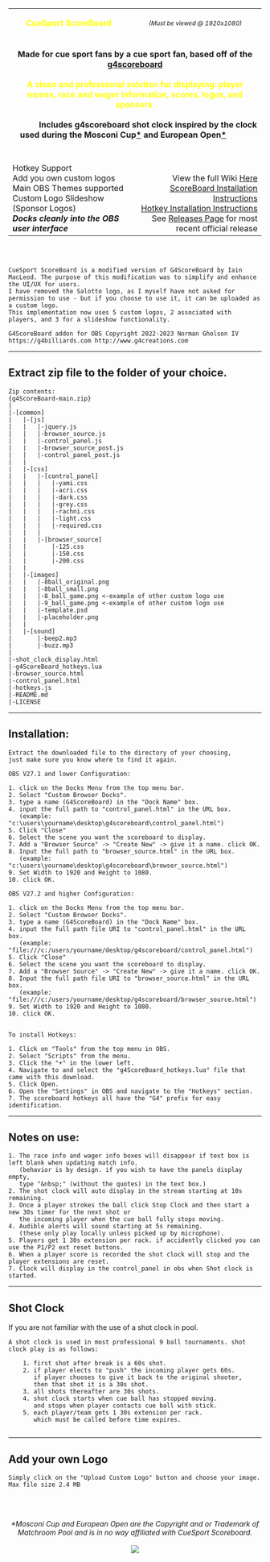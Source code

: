 <div align="center"><table width="100%" border="0"><tr><td><div align="center"><p style="color:yellow; font-weight:bolder"><b>CueSport ScoreBoard</b></div></td><td>
<div align="center"><span style="font-size: 12px"><i>(Must be viewed @ 1920x1080)</i></span></div></td></tr><tr><td colspan="2"><div align="center"><br><b>Made for cue sport fans by a cue sport fan, based off of the <a href="https://github.com/ngholson/g4ScoreBoard/">g4scoreboard</a><br><span style="color: yellow"><br>A clean and professional solution for displaying: player names, race and wager information, scores, logos, and sponsors.</span><br><br>&nbsp;&nbsp;&nbsp;&nbsp;&nbsp;&nbsp;&nbsp;&nbsp;&nbsp;&nbsp;&nbsp;&nbsp;Includes g4scoreboard shot clock inspired by the clock used during the Mosconi Cup<a href="#matchroom-pool">*</a> and European Open<a href="#matchroom-pool">*</a></b>&nbsp;&nbsp;&nbsp;&nbsp;&nbsp;&nbsp;&nbsp;&nbsp;&nbsp;&nbsp;&nbsp;<br><br><br></div></td></tr><tr><td><div align="left">Hotkey Support<br>Add you own custom logos<br>Main OBS Themes supported<br>Custom Logo Slideshow (Sponsor Logos)<br><b><i>Docks cleanly into the OBS user interface</i></b></div></td><td><div align="right"><br>View the full Wiki <a href="https://github.com/iainsmacleod/CueSport-Scoreboard/wiki">Here</a>
<br><a href="https://github.com/iainsmacleod/CueSport-Scoreboard#installation" target="_blank">ScoreBoard Installation Instructions</a><br><a href="https://github.com/ngholson/g4ScoreBoard/wiki/Installation-(Scoreboard)" target="_blank">Hotkey Installation Instructions</a><br>See <a href="https://github.com/iainsmacleod/CueSport-Scoreboard/releases" target="_blank">Releases Page</a> for most recent official release</div></td></tr></table></div><br>


```

CueSport ScoreBoard is a modified version of G4ScoreBoard by Iain MacLeod. The purpose of this modification was to simplify and enhance the UI/UX for users.
I have removed the Salotto logo, as I myself have not asked for permission to use - but if you choose to use it, it can be uploaded as a custom logo.
This implementation now uses 5 custom logos, 2 associated with players, and 3 for a slideshow functionality.

G4ScoreBoard addon for OBS Copyright 2022-2023 Norman Gholson IV
https://g4billiards.com http://www.g4creations.com
```
-------------------------------------------------------------

## Extract zip file to the folder of your choice.<br>

```
Zip contents:
{g4ScoreBoard-main.zip}
|
|-[common]
|   |-[js]
|   |   |-jquery.js
|   |   |-browser_source.js
|   |   |-control_panel.js
|   |   |-browser_source_post.js
|   |   |-control_panel_post.js
|   |
|   |-[css]
|   |	|-[control_panel]
|   |	|   |-yami.css
|   | 	|   |-acri.css
|   |	|   |-dark.css
|   |	|   |-grey.css
|   |	|   |-rachni.css
|   |	|   |-light.css
|   |   |   |-required.css
|   |	|
|   |	|-[browser_source]
|   |	    |-125.css
|   |	    |-150.css
|   |       |-200.css
|   |
|   |-[images]
|   |   |-8ball_original.png
|   |   |-8ball_small.png
|   |   |-8_ball_game.png <-example of other custom logo use
|   |   |-9_ball_game.png <-example of other custom logo use
|   |   |-template.psd
|	|	|-placeholder.png
|   |
|   |-[sound]
|       |-beep2.mp3
|       |-buzz.mp3
|
|-shot_clock_display.html   
|-g4ScoreBoard_hotkeys.lua
|-browser_source.html   
|-control_panel.html
|-hotkeys.js
|-README.md
|-LICENSE

```
--------------------------------------------------------------

## Installation:
```
Extract the downloaded file to the directory of your choosing, 
just make sure you know where to find it again. 

OBS V27.1 and lower Configuration:
	
1. click on the Docks Menu from the top menu bar.
2. Select "Custom Browser Docks".
3. type a name (G4ScoreBoard) in the "Dock Name" box.
4. input the full path to "control_panel.html" in the URL box. 
   (example: "c:\users\yourname\desktop\g4scoreboard\control_panel.html")
5. Click "Close"
6. Select the scene you want the scoreboard to display.
7. Add a "Browser Source" -> "Create New" -> give it a name. click OK.
8. Input the full path to "browser_source.html" in the URL box.
   (example: "c:\users\yourname\desktop\g4scoreboard\browser_source.html")
9. Set Width to 1920 and Height to 1080. 
10. click OK.

OBS V27.2 and higher Configuration:
	
1. click on the Docks Menu from the top menu bar.
2. Select "Custom Browser Docks".
3. type a name (G4ScoreBoard) in the "Dock Name" box.
4. input the full path file URI to "control_panel.html" in the URL box. 
   (example: "file:///c:/users/yourname/desktop/g4scoreboard/control_panel.html")
5. Click "Close"
6. Select the scene you want the scoreboard to display.
7. Add a "Browser Source" -> "Create New" -> give it a name. click OK.
8. Input the full path file URI to "browser_source.html" in the URL box.
   (example: "file:///c:/users/yourname/desktop/g4scoreboard/browser_source.html")
9. Set Width to 1920 and Height to 1080. 
10. click OK.

	
To install Hotkeys:
	
1. Click on "Tools" from the top menu in OBS.
2. Select "Scripts" from the menu.
3. Click the "+" in the lower left.
4. Navigate to and select the "g4ScoreBoard_hotkeys.lua" file that came with this download.
5. Click Open.  
6. Open the "Settings" in OBS and navigate to the "Hotkeys" section.
7. The scoreboard hotkeys all have the "G4" prefix for easy identification.
```
--------------------------------------------------------------

## Notes on use:  
```
1. The race info and wager info boxes will disappear if text box is left blank when updating match info.
   (behavior is by design. if you wish to have the panels display empty,
   type "&nbsp;" (without the quotes) in the text box.)
2. The shot clock will auto display in the stream starting at 10s remaining.
3. Once a player strokes the ball click Stop Clock and then start a new 30s timer for the next shot or
   the incoming player when the cue ball fully stops moving.
4. Audible alerts will sound starting at 5s remaining. 
   (these only play locally unless picked up by microphone).
5. Players get 1 30s extension per rack. if accidently clicked you can use the P1/P2 ext reset buttons. 
6. When a player score is recorded the shot clock will stop and the player extensions are reset. 
7. Clock will display in the control_panel in obs when Shot clock is started. 
```	
---------------------------------------------------------------


## Shot Clock
If you are not familiar with the use of a shot clock in pool.
```
A shot clock is used in most professional 9 ball tournaments. shot clock play is as follows:

	1. first shot after break is a 60s shot. 
	2. if player elects to "push" the incoming player gets 60s. 
	   if player chooses to give it back to the original shooter, 
	   then that shot it is a 30s shot. 
	3. all shots thereafter are 30s shots.
	4. shot clock starts when cue ball has stopped moving.
	   and stops when player contacts cue ball with stick. 
	5. each player/team gets 1 30s extension per rack. 
	   which must be called before time expires.
									
```	   

---------------------------------------------------------------

## Add your own Logo
```
Simply click on the "Upload Custom Logo" button and choose your image.
Max file size 2.4 MB 

```
<br><br>
<a id="user-content-matchroom-pool" class="anchor" aria-hidden="true" href="#matchroom-pool"></a><div align="center"><i>*Mosconi Cup and European Open are the Copyright and or Trademark of Matchroom Pool and is in no way affiliated with CueSport Scoreboard.</i><br><br><img src="https://g4billiards.com/coinflip/images/9ball_clipart_stylized_100.png"></div><br><br>
